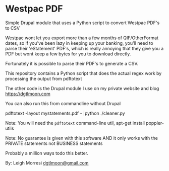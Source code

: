 Westpac PDF
===========

Simple Drupal module that uses a Python script to convert Westpac PDF's to CSV

Westpac wont let you export more than a few months of QIF/OtherFormat dates, 
so if you've been lazy in keeping up your banking, you'll need to parse their 
'eStatement' PDF's, which is really annoying that they give you a PDF but wont 
keep a few bytes for you to download directly.

Fortunately it is possible to parse their PDF's to generate a CSV.

This repository contains a Python script that does the actual regex work by
processing the output from pdftotext

The other code is the Drupal module I use on my private website and blog
https://dgtlmoon.com

You can also run this from commandline without Drupal

pdftotext -layout mystatements.pdf - |python ./cleaner.py

Note: You will need the `pdftotext` command-line util, 
apt-get install poppler-utils

Note: No guarantee is given with this software AND it only works with the 
      PRIVATE statements not BUSINESS statements
      
Probably a million ways todo this better.

By: Leigh Morresi
    dgtlmoon@gmail.com
